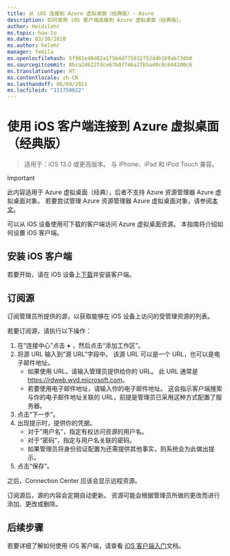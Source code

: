 ```yaml
---
title: 从 iOS 连接到 Azure 虚拟桌面（经典版）- Azure
description: 如何使用 iOS 客户端连接到 Azure 虚拟桌面（经典版）。
author: Heidilohr
ms.topic: how-to
ms.date: 03/30/2020
ms.author: helohr
manager: femila
ms.openlocfilehash: 5f981e40d82a1f5b4d775832752d4b169ab73db0
ms.sourcegitcommit: 8bca2d622fdce67b07746a2fb5a40c0c644100c6
ms.translationtype: HT
ms.contentlocale: zh-CN
ms.lasthandoff: 06/09/2021
ms.locfileid: "111750022"
---
```

# <a name="connect-to-azure-virtual-desktop-classic-with-the-ios-client"></a>使用 iOS 客户端连接到 Azure 虚拟桌面（经典版）

> 适用于：iOS 13.0 或更高版本。 与 iPhone、iPad 和 iPod Touch 兼容。

>[!IMPORTANT]
>此内容适用于 Azure 虚拟桌面（经典），后者不支持 Azure 资源管理器 Azure 虚拟桌面对象。 若要尝试管理 Azure 资源管理器 Azure 虚拟桌面对象，请参阅[本文](../connect-ios.md)。

可以从 iOS 设备使用可下载的客户端访问 Azure 虚拟桌面资源。 本指南将介绍如何设置 iOS 客户端。

## <a name="install-the-ios-client"></a>安装 iOS 客户端

若要开始，请在 iOS 设备上[下载](https://aka.ms/rdios)并安装客户端。

## <a name="subscribe-to-a-feed"></a>订阅源

订阅管理员所提供的源，以获取能够在 iOS 设备上访问的受管理资源的列表。

若要订阅源，请执行以下操作：

1. 在“连接中心”点击 **+** ，然后点击“添加工作区”。
2. 将源 URL 输入到“源 URL”字段中。 该源 URL 可以是一个 URL，也可以是电子邮件地址。
   - 如果使用 URL，请输入管理员提供给你的 URL。 此 URL 通常是 <https://rdweb.wvd.microsoft.com>。
   - 若要使用电子邮件地址，请输入你的电子邮件地址。 这会指示客户端搜索与你的电子邮件地址关联的 URL，前提是管理员已采用这种方式配置了服务器。
3. 点击“下一步”。
4. 出现提示时，提供你的凭据。
   - 对于“用户名”，指定有权访问资源的用户名。
   - 对于“密码”，指定与用户名关联的密码。
   - 如果管理员将身份验证配置为还需提供其他事实，则系统会为此做出提示。
5. 点击“保存”。

之后，Connection Center 应该会显示远程资源。

订阅源后，源的内容会定期自动更新。 资源可能会根据管理员所做的更改而进行添加、更改或删除。

## <a name="next-steps"></a>后续步骤

若要详细了解如何使用 iOS 客户端，请查看 [iOS 客户端入门](/windows-server/remote/remote-desktop-services/clients/remote-desktop-ios/)文档。
